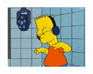 <!--
**brianfajardo/brianfajardo** is a ✨ _special_ ✨ repository because its `README.md` (this file) appears on your GitHub profile.

Here are some ideas to get you started:

- 🔭 I’m currently working on ...
- 🌱 I’m currently learning ...
- 👯 I’m looking to collaborate on ...
- 🤔 I’m looking for help with ...
- 💬 Ask me about ...
- 📫 How to reach me: ...
- 😄 Pronouns: ...
- ⚡ Fun fact: ...
-->

<div style="text-align:center">
  <img alt="Bart Simpson feeling groovy with the music" src="https://github.com/brianfajardo/brianfajardo/blob/main/bart.gif?raw=true" width="35%">
</div>
